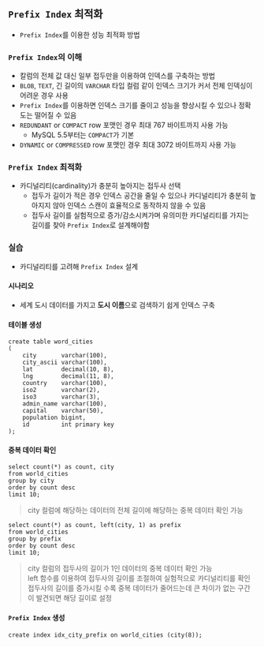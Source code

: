 ## `Prefix Index` 최적화

* `Prefix Index`를 이용한 성능 최적화 방법

### `Prefix Index`의 이해

* 칼럼의 전체 값 대신 일부 접두만을 이용하여 인덱스를 구축하는 방법
* `BLOB`, `TEXT`, 긴 길이의 `VARCHAR` 타입 컬럼 같이 인덱스 크기가 커서 전체 인덱싱이 어려운 경우 사용
* `Prefix Index`를 이용하면 인덱스 크기를 줄이고 성능을 향상시킬 수 있으나 정확도는 떨어질 수 있음
* `REDUNDANT` or `COMPACT` row 포맷인 경우 최대 767 바이트까지 사용 가능
  * MySQL 5.5부터는 `COMPACT`가 기본
* `DYNAMIC` or `COMPRESSED` row 포맷인 경우 최대 3072 바이트까지 사용 가능

### `Prefix Index` 최적화

* 카디널리티(cardinality)가 충분히 높아지는 접두사 선택
  * 접두가 길이가 적은 경우 인덱스 공간을 줄일 수 있으나 카디널리티가 충분히 높아지지 않아 인덱스 스캔이 효율적으로 동작하지 않을 수 있음
  * 접두사 길이를 실험적으로 증가/감소시켜가며 유의미한 카디널리티를 가지는 길이를 찾아 `Prefix Index`로 설계해야함

### 실습

* 카디널리티를 고려해 `Prefix Index` 설계

#### 시나리오

* 세계 도시 데이터를 가지고 **도시 이름**으로 검색하기 쉽게 인덱스 구축

#### 테이블 생성

```mysql
create table word_cities
(
    city       varchar(100),
    city_ascii varchar(100),
    lat        decimal(10, 8),
    lng        decimal(11, 8),
    country    varchar(100),
    iso2       varchar(2),
    iso3       varchar(3),
    admin_name varchar(100),
    capital    varchar(50),
    population bigint,
    id         int primary key
);
```

#### 중복 데이터 확인

```mysql
select count(*) as count, city
from world_cities
group by city
order by count desc
limit 10;
```

> city 컬럼에 해당하는 데이터의 전체 길이에 해당하는 중복 데이터 확인 가능

```mysql
select count(*) as count, left(city, 1) as prefix
from world_cities
group by prefix
order by count desc
limit 10;
```

> city 컬럼의 접두사의 길이가 1인 데이터의 중복 데이터 확인 가능  
> left 함수를 이용하여 접두사의 길이를 조절하여 실험적으로 카디널리티를 확인  
> 접두사의 길이를 증가시킬 수록 중복 데이터가 줄어드는데 큰 차이가 없는 구간이 발견되면 해당 길이로 설정

#### `Prefix Index` 생성

```mysql
create index idx_city_prefix on world_cities (city(8));
```